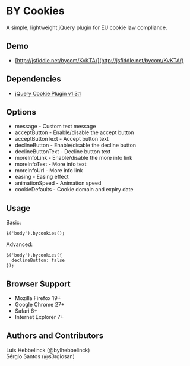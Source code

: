 # BY Cookies
A simple, lightweight jQuery plugin for EU cookie law compliance.

## Demo
* [http://jsfiddle.net/bycom/KvKTA/](http://jsfiddle.net/bycom/KvKTA/)

## Dependencies
* [jQuery Cookie Plugin v1.3.1](https://github.com/carhartl/jquery-cookie)

## Options
* message - Custom text message
* acceptButton - Enable/disable the accept button
* acceptButtonText - Accept button text
* declineButton - Enable/disable the decline button
* declineButtonText - Decline button text
* moreInfoLink - Enable/disable the more info link
* moreInfoText - More info text
* moreInfoUrl - More info link
* easing - Easing effect
* animationSpeed - Animation speed
* cookieDefaults - Cookie domain and expiry date

## Usage

Basic:
```
$('body').bycookies();
```

Advanced:
```
$('body').bycookies({ 
  declineButton: false 
});
```

## Browser Support
* Mozilla Firefox 19+
* Google Chrome 27+
* Safari 6+
* Internet Explorer 7+

## Authors and Contributors
Luis Hebbelinck (@bylhebbelinck)  
Sérgio Santos (@s3rgiosan)

